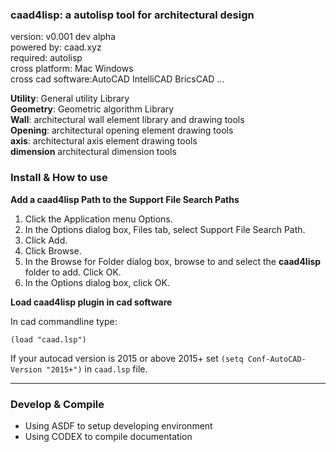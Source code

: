 ### caad4lisp: a autolisp tool for architectural design

version:           v0.001 dev alpha  
powered by:        caad.xyz  
required:          autolisp  
cross platform:    Mac Windows   
cross cad software:AutoCAD IntelliCAD BricsCAD ...   

**Utility**: General utility Library    
**Geometry**: Geometric algorithm Library  
**Wall**: architectural wall element library and drawing tools  
**Opening**: architectural opening element drawing tools  
**axis**: architectural axis element drawing tools  
**dimension** architectural dimension tools  

### Install & How to use  

**Add a caad4lisp Path to the Support File Search Paths**  
1. Click the Application menu  Options.
1. In the Options dialog box, Files tab, select Support File Search Path.
1. Click Add.
1. Click Browse.
1. In the Browse for Folder dialog box, browse to and select the **caad4lisp** folder to add. Click OK.
1. In the Options dialog box, click OK.

**Load caad4lisp plugin in cad software**

In cad commandline type:  
```
(load "caad.lsp")
```

If your autocad version is 2015 or above 2015+  set `(setq Conf-AutoCAD-Version "2015+")` in `caad.lsp` file.

----

### Develop & Compile

* Using ASDF to setup developing environment
* Using CODEX to compile documentation

